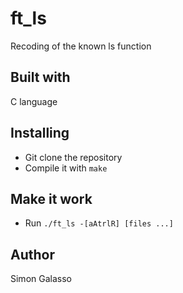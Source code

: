 # ft_ls
Recoding of the known ls function
## Built with
C language
## Installing
- Git clone the repository
- Compile it with `make`
## Make it work
- Run `./ft_ls -[aAtrlR] [files ...]`
## Author
Simon Galasso
